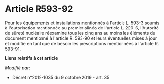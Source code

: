 # Article R593-92

Pour les équipements et installations mentionnés à l'article L. 593-3 soumis à l'autorisation mentionnée au premier alinéa de
l'article L. 229-6, l'Autorité de sûreté nucléaire réexamine tous les cinq ans au moins les éléments du document mentionné à
l'article R. 593-90 et leurs éventuelles mises à jour et modifie en tant que de besoin les prescriptions mentionnées à
l'article R. 593-91.

**Liens relatifs à cet article**

_Modifié par_:

  - Décret n°2019-1035 du 9 octobre 2019 - art. 35
